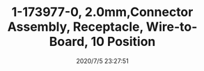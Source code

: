 ﻿---
layout: post 
title: 1-173977-0, 2.0mm,Connector Assembly, Receptacle, Wire-to-Board, 10 Position
tags: 
categories: housing-terminal
overview: AMP CT, Connector Assembly, Receptacle, Wire-to-Board, 10 Position, 2mm
series: MT
part_number: 1-173977-0
thumb_img: static/202007/442-thumb-20200706072932.jpg
small_img: static/202007/442-20200706072932.jpg
date: 2020/7/5 23:27:51
---



